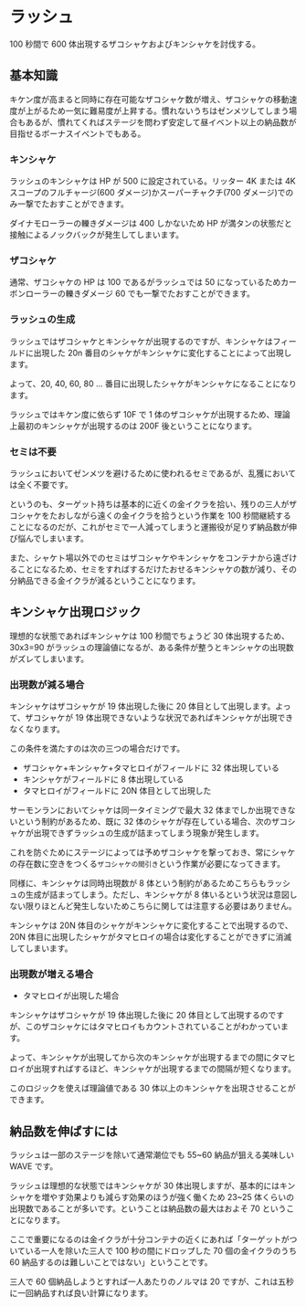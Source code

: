 # ラッシュ

100 秒間で 600 体出現するザコシャケおよびキンシャケを討伐する。

## 基本知識

キケン度が高まると同時に存在可能なザコシャケ数が増え、ザコシャケの移動速度が上がるため一気に難易度が上昇する。慣れないうちはゼンメツしてしまう場合もあるが、慣れてくればステージを問わず安定して昼イベント以上の納品数が目指せるボーナスイベントでもある。

### キンシャケ

ラッシュのキンシャケは HP が 500 に設定されている。リッター 4K または 4K スコープのフルチャージ(600 ダメージ)かスーパーチャクチ(700 ダメージ)でのみ一撃でたおすことができます。

ダイナモローラーの轢きダメージは 400 しかないため HP が満タンの状態だと接触によるノックバックが発生してしまいます。

### ザコシャケ

通常、ザコシャケの HP は 100 であるがラッシュでは 50 になっているためカーボンローラーの轢きダメージ 60 でも一撃でたおすことができます。

### ラッシュの生成

ラッシュではザコシャケとキンシャケが出現するのですが、キンシャケはフィールドに出現した 20n 番目のシャケがキンシャケに変化することによって出現します。

よって、20, 40, 60, 80 ... 番目に出現したシャケがキンシャケになることになります。

ラッシュではキケン度に依らず 10F で 1 体のザコシャケが出現するため、理論上最初のキンシャケが出現するのは 200F 後ということになります。

### セミは不要

ラッシュにおいてゼンメツを避けるために使われるセミであるが、乱獲においては全く不要です。

というのも、ターゲット持ちは基本的に近くの金イクラを拾い、残りの三人がザコシャケをたおしながら遠くの金イクラを拾うという作業を 100 秒間継続することになるのだが、これがセミで一人減ってしまうと運搬役が足りず納品数が伸び悩んでしまいます。

また、シャケト場以外でのセミはザコシャケやキンシャケをコンテナから遠ざけることになるため、セミをすればするだけたおせるキンシャケの数が減り、その分納品できる金イクラが減るということになります。

## キンシャケ出現ロジック

理想的な状態であればキンシャケは 100 秒間でちょうど 30 体出現するため、30x3=90 がラッシュの理論値になるが、ある条件が整うとキンシャケの出現数がズレてしまいます。

### 出現数が減る場合

キンシャケはザコシャケが 19 体出現した後に 20 体目として出現します。よって、ザコシャケが 19 体出現できないような状況であればキンシャケが出現できなくなります。

この条件を満たすのは次の三つの場合だけです。

- ザコシャケ+キンシャケ+タマヒロイがフィールドに 32 体出現している
- キンシャケがフィールドに 8 体出現している
- タマヒロイがフィールドに 20N 体目として出現した

サーモンランにおいてシャケは同一タイミングで最大 32 体までしか出現できないという制約があるため、既に 32 体のシャケが存在している場合、次のザコシャケが出現できずラッシュの生成が詰まってしまう現象が発生します。

これを防ぐためにステージによっては予めザコシャケを撃っておき、常にシャケの存在数に空きをつくる`ザコシャケの間引き`という作業が必要になってきます。

同様に、キンシャケは同時出現数が 8 体という制約があるためこちらもラッシュの生成が詰まってしまう。ただし、キンシャケが 8 体いるという状況は意図しない限りほとんど発生しないためこちらに関しては注意する必要はありません。

キンシャケは 20N 体目のシャケがキンシャケに変化することで出現するので、20N 体目に出現したシャケがタマヒロイの場合は変化することができずに消滅してしまいます。

### 出現数が増える場合

- タマヒロイが出現した場合

キンシャケはザコシャケが 19 体出現した後に 20 体目として出現するのですが、このザコシャケにはタマヒロイもカウントされていることがわかっています。

よって、キンシャケが出現してから次のキンシャケが出現するまでの間にタマヒロイが出現すればするほど、キンシャケが出現するまでの間隔が短くなります。

このロジックを使えば理論値である 30 体以上のキンシャケを出現させることができます。

## 納品数を伸ばすには

ラッシュは一部のステージを除いて通常潮位でも 55~60 納品が狙える美味しい WAVE です。

ラッシュは理想的な状態ではキンシャケが 30 体出現しますが、基本的にはキンシャケを増やす効果よりも減らす効果のほうが強く働くため 23~25 体くらいの出現数であることが多いです。ということは納品数の最大はおよそ 70 ということになります。

ここで重要になるのは金イクラが十分コンテナの近くにあれば「ターゲットがついている一人を除いた三人で 100 秒の間にドロップした 70 個の金イクラのうち 60 納品するのは難しいことではない」ということです。

三人で 60 個納品しようとすれば一人あたりのノルマは 20 ですが、これは五秒に一回納品すれば良い計算になります。
